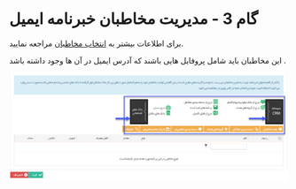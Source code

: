 # گام 3 -  مدیریت مخاطبان خبرنامه ایمیل 

برای اطلاعات بیشتر به [انتخاب مخاطبان]( https://github.com/1stco/PayamGostarDocs/blob/master/Help/Marketing/moshtarak-abzar/gam-se/select-Audience.md) مراجعه نمایید.

این مخاطبان باید شامل پروفایل هایی باشند که آدرس ایمیل در آن ها وجود داشته باشد .

![](advertising-sendingnewsmail-thirdstep.png)


